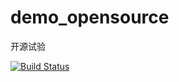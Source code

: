 # demo_opensource
开源试验

[![Build Status](https://travis-ci.org/mfcliu/demo_opensource.svg?branch=master)](https://travis-ci.org/mfcliu/demo_opensource)

